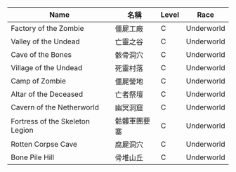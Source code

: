 | Name                       | 名稱         | Level | Race        |
|----------------------------|--------------|-------|-------------|
| Factory of the Zombie      | 僵屍工廠     | C     | Underworld  |
| Valley of the Undead       | 亡靈之谷     | C     | Underworld  |
| Cave of the Bones          | 骸骨洞穴     | C     | Underworld  |
| Village of the Undead      | 死靈村落     | C     | Underworld  |
| Camp of Zombie             | 僵屍營地     | C     | Underworld  |
| Altar of the Deceased      | 亡者祭壇     | C     | Underworld  |
| Cavern of the Netherworld  | 幽冥洞窟     | C     | Underworld  |
| Fortress of the Skeleton Legion | 骷髏軍團要塞 | C     | Underworld  |
| Rotten Corpse Cave         | 腐屍洞穴     | C     | Underworld  |
| Bone Pile Hill             | 骨堆山丘     | C     | Underworld  |

